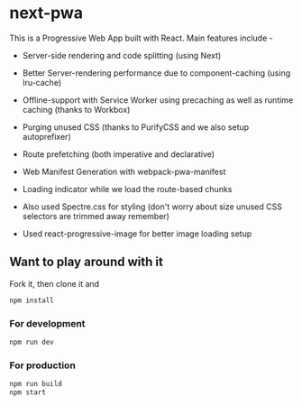 # next-pwa

This is a Progressive Web App built with React. Main features include -

- Server-side rendering and code splitting (using Next)

- Better Server-rendering performance due to component-caching (using lru-cache)

- Offline-support with Service Worker using precaching as well as runtime caching (thanks to Workbox)

- Purging unused CSS (thanks to PurifyCSS and we also setup autoprefixer)

- Route prefetching (both imperative and declarative)

- Web Manifest Generation with webpack-pwa-manifest

- Loading indicator while we load the route-based chunks

- Also used Spectre.css for styling (don't worry about size unused CSS selectors are trimmed away remember)

- Used react-progressive-image for better image loading setup



## Want to play around with it

Fork it, then clone it and

```bash
npm install
```

### For development

```bash
npm run dev
```

### For production

```bash
npm run build
npm start
```
